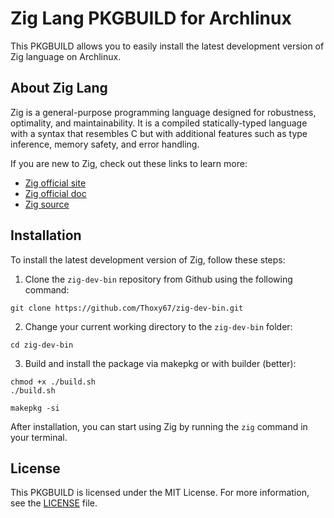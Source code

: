 # Zig Lang PKGBUILD for Archlinux

This PKGBUILD allows you to easily install the latest development version of Zig language on Archlinux.

## About Zig Lang

Zig is a general-purpose programming language designed for robustness, optimality, and maintainability. It is a compiled statically-typed language with a syntax that resembles C but with additional features such as type inference, memory safety, and error handling.

If you are new to Zig, check out these links to learn more:

- [Zig official site](https://ziglang.org/)
- [Zig official doc](https://ziglang.org/documentation/master/)
- [Zig source](https://github.com/ziglang/zig)

## Installation

To install the latest development version of Zig, follow these steps:

1. Clone the `zig-dev-bin` repository from Github using the following command:
```
git clone https://github.com/Thoxy67/zig-dev-bin.git
```

2. Change your current working directory to the `zig-dev-bin` folder:
```
cd zig-dev-bin
```

3. Build and install the package via makepkg or with builder (better):

```
chmod +x ./build.sh
./build.sh
```

```
makepkg -si
```
After installation, you can start using Zig by running the `zig` command in your terminal.

## License

This PKGBUILD is licensed under the MIT License. For more information, see the [LICENSE](LICENSE) file.
